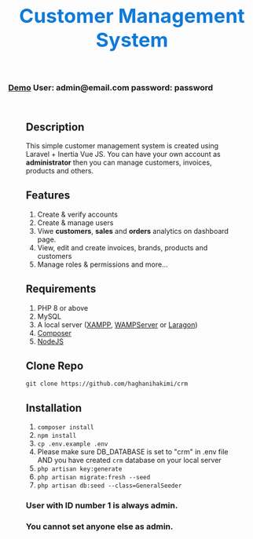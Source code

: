 <h1 style="color: #107ad8; font-size: 40px; font-weight: bold; text-align:center; padding: 36px 16px;">
    Customer Management System
</h1>

<h3>
<a href="https://crm.mylabprojects.com/" target="_blank">Demo</a>
User: admin@email.com
password: <strong>password</strong>
</h3>

<div style="padding: 12px 36px;">
    <h2>Description</h2>
    <p>
    This simple customer management system is created using Laravel + Inertia Vue JS. You can have your own account as <strong>administrator</strong> then you can manage
    customers, invoices, products and others.<br/>
    </p>
    <h2>Features</h2>
    <ol start="1">
        <li>Create & verify accounts</li>
        <li>Create & manage users</li>
        <li>Viwe <strong>customers</strong>, <strong>sales</strong> and <strong>orders</strong> analytics on dashboard page.</li>
        <li>View, edit and create invoices, brands, products and customers</li>
        <li>Manage roles & permissions and more...</li>
    </ol>
    <h2>Requirements</h2>
    <ol start="1">
        <li>PHP 8 or above</li>
        <li>MySQL</li>
        <li>A local server (<a href="https://www.apachefriends.org/download.html" target="_blank">XAMPP</a>, <a href="https://www.wampserver.com/en/" target="_blank">WAMPServer</a> or <a href="https://laragon.org/" target="_blank">Laragon</a>)</li>
        <li><a href="https://getcomposer.org/" target="_blank">Composer</a></li>
        <li><a href="https://nodejs.org/en/" target="_blank">NodeJS</a></li>
    </ol>
    <h2>Clone Repo</h2>
    <code>git clone https://github.com/haghanihakimi/crm</code>
    <h2>Installation</h2>
    <ol start="1">
        <li><code>composer install</code></li>
        <li><code>npm install</code></li>
        <li><code>cp .env.example .env</code></li>
        <li>Please make sure DB_DATABASE is set to "crm" in .env file AND you have created <code>crm</code> database on your local server</li>
        <li><code>php artisan key:generate</code></li>
        <li><code>php artisan migrate:fresh --seed</code></li>
        <li><code>php artisan db:seed --class=GeneralSeeder</code></li>
    </ol>
    <h3><strong>User with ID number 1 is always admin.</strong></h3>
    <h3>You <strong>cannot</strong> set anyone else as admin.</h3>
</div>

